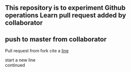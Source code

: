 This repository is to experiment Github operations
Learn pull request
added by collaborator
--------------------
push to master from collaborator
----------------------------
Pull request from fork
cite a [line]( https://github.com/AmazingTiger/Github_experiment/blob/42dd92fb68287facfba52bfcb857e01e41a4a927/test.py#L5)

start a new line <br />
continued

